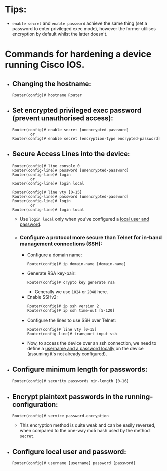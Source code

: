 # Tips:
- `enable secret` and `enable password` achieve the same thing (set a password to enter privileged exec mode), however the former utilises encryption by default whilst the latter doesn't.

# Commands for hardening a device running Cisco IOS.

- ## Changing the hostname:
    ```
    Router(config)# hostname Router
    ```
- ## Set encrypted privileged exec password (prevent unauthorised access):
    ```
    Router(config)# enable secret [unencrypted-password]
            or
    Router(config)# enable secret [encryption-type encrypted-password]
    ```
- ## Secure Access Lines into the device:
    ```
    Router(config)# line console 0
    Router(config-line)# password [unencrypted-password]
    Router(config-line)# login
            or
    Router(config-line)# login local
    ```
    ```
    Router(config)# line vty [0-15]
    Router(config-line)# password [unencrypted-password]
    Router(config-line)# login
            or
    Router(config-line)# login local
    ```
    - Use `login local` only when you've configured a [local user and password](#Configure-local-user-and-password:). 
    - ### Configure a protocol more secure than Telnet for in-band management connections (SSH):
        - Configure a domain name:
            ```
            Router(config)# ip domain-name [domain-name]
            ```
        - Generate RSA key-pair:
            ```
            Router(config)# crypto key generate rsa
            ```
            - Generally we use `1024` or `2048` here.
        - Enable SSHv2:
            ```
            Router(config)# ip ssh version 2
            Router(config)# ip ssh time-out [5-120]
            ```
        - Configure the lines to use SSH over Telnet:
            ```
            Router(config)# line vty [0-15]
            Router(config-line)# transport input ssh
            ```
        - Now, to access the device over an ssh connection, we need to define a [username and a password locally](#Configure-local-user-and-password:) on the device (assuming it's not already configured).
- ## Configure minimum length for passwords:
    ```
    Router(config)# security passwords min-length [0-16]
    ```
- ## Encrypt plaintext passwords in the running-configuration:
    ```
    Router(config)# service password-encryption 
    ```
    - This encryption method is quite weak and can be easily reversed, when compared to the one-way md5 hash used by the method `secret`.
- ## Configure local user and password:
    ```
    Router(config)# username [username] password [password]
    ```
